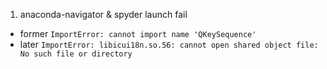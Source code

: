 1. anaconda-navigator & spyder launch fail
* former `ImportError: cannot import name 'QKeySequence'`
* later `ImportError: libicui18n.so.56: cannot open shared object file: No such file or directory`
